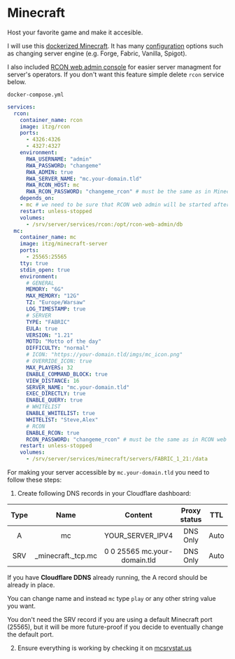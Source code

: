 # Minecraft
Host your favorite game and make it accesible.

I will use this [dockerized Minecraft](https://github.com/itzg/docker-minecraft-server). It has many [configuration](https://docker-minecraft-server.readthedocs.io/en/latest/variables/) options such as changing server engine (e.g. Forge, Fabric, Vanilla, Spigot).

I also included [RCON web admin console](https://github.com/itzg/docker-rcon-web-admin) for easier server managment for server's operators. If you don't want this feature simple delete ``rcon`` service below.

``docker-compose.yml``
```yaml
services:
  rcon:
    container_name: rcon
    image: itzg/rcon
    ports:
      - 4326:4326
      - 4327:4327
    environment:
      RWA_USERNAME: "admin"
      RWA_PASSWORD: "changeme"
      RWA_ADMIN: true
      RWA_SERVER_NAME: "mc.your-domain.tld"
      RWA_RCON_HOST: mc
      RWA_RCON_PASSWORD: "changeme_rcon" # must be the same as in Minecraft server
    depends_on:
    - mc # we need to be sure that RCON web admin will be started after Minecraft server
    restart: unless-stopped
    volumes:
      - /srv/server/services/rcon:/opt/rcon-web-admin/db
  mc:
    container_name: mc
    image: itzg/minecraft-server
    ports:
      - 25565:25565
    tty: true
    stdin_open: true
    environment:
      # GENERAL
      MEMORY: "6G"
      MAX_MEMORY: "12G"
      TZ: "Europe/Warsaw"
      LOG_TIMESTAMP: true
      # SERVER
      TYPE: "FABRIC"
      EULA: true
      VERSION: "1.21"
      MOTD: "Motto of the day"
      DIFFICULTY: "normal"
      # ICON: "https://your-domain.tld/imgs/mc_icon.png"
      # OVERRIDE_ICON: true
      MAX_PLAYERS: 32
      ENABLE_COMMAND_BLOCK: true
      VIEW_DISTANCE: 16
      SERVER_NAME: "mc.your-domain.tld"
      EXEC_DIRECTLY: true
      ENABLE_QUERY: true
      # WHITELIST
      ENABLE_WHITELIST: true
      WHITELIST: "Steve,Alex"
      # RCON
      ENABLE_RCON: true
      RCON_PASSWORD: "changeme_rcon" # must be the same as in RCON web admin
    restart: unless-stopped
    volumes:
      - /srv/server/services/minecraft/servers/FABRIC_1_21:/data
```

For making your server accessible by ``mc.your-domain.tld`` you need to follow these steps:

1. Create following DNS records in your Cloudflare dashboard:

| **Type** 	|      **Name**      	|          **Content**         	| **Proxy status** 	| **TTL** 	|
|:--------:	|:------------------:	|:----------------------------:	|:----------------:	|:-------:	|
|     A    	|         mc         	|       YOUR_SERVER_IPV4       	|     DNS Only     	|   Auto  	|
|    SRV   	| _minecraft._tcp.mc 	| 0 0 25565 mc.your-domain.tld 	|     DNS Only     	|   Auto  	|

If you have **Cloudflare DDNS** already running, the A record should be already in place.

You can change name and instead ``mc`` type ``play`` or any other string value you want.

You don't need the SRV record if you are using a default Minecraft port (25565), but it will be more future-proof if you decide to eventually change the default port.

2. Ensure everything is working by checking it on [mcsrvstat.us](https://mcsrvstat.us/)